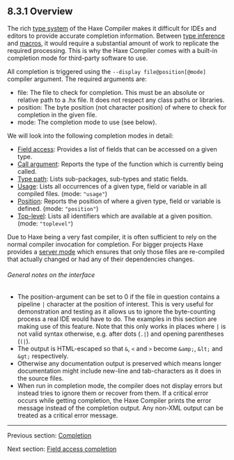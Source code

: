 ## 8.3.1 Overview

The rich [type system](type-system.md) of the Haxe Compiler makes it difficult for IDEs and editors to provide accurate completion information. Between [type inference](type-system-type-inference.md) and [macros](macro.md), it would require a substantial amount of work to replicate the required processing. This is why the Haxe Compiler comes with a built-in completion mode for third-party software to use.

All completion is triggered using the `--display file@position[@mode]` compiler argument. The required arguments are:

* file: The file to check for completion. This must be an absolute or relative path to a .hx file. It does not respect any class paths or libraries.
* position: The byte position (not character position) of where to check for completion in the given file.
* mode: The completion mode to use (see below).

We will look into the following completion modes in detail:

* [Field access](cr-completion-field-access.md): Provides a list of fields that can be accessed on a given type.
* [Call argument](cr-completion-call-argument.md): Reports the type of the function which is currently being called.
* [Type path](cr-completion-type-path.md): Lists sub-packages, sub-types and static fields.
* [Usage](cr-completion-usage.md): Lists all occurrences of a given type, field or variable in all compiled files. (mode: `"usage"`)
* [Position](cr-completion-position.md): Reports the position of where a given type, field or variable is defined. (mode: `"position"`)
* [Top-level](cr-completion-top-level.md): Lists all identifiers which are available at a given position. (mode: `"toplevel"`)

Due to Haxe being a very fast compiler, it is often sufficient to rely on the normal compiler invocation for completion. For bigger projects Haxe provides a [server mode](cr-completion-server.md) which ensures that only those files are re-compiled that actually changed or had any of their dependencies changes.

###### General notes on the interface

* The position-argument can be set to 0 if the file in question contains a pipeline `|` character at the position of interest. This is very useful for demonstration and testing as it allows us to ignore the byte-counting process a real IDE would have to do. The examples in this section are making use of this feature. Note that this only works in places where `|` is not valid syntax otherwise, e.g. after dots (`.|`) and opening parentheses (`(|`).
* The output is HTML-escaped so that `&`, `<` and `>` become `&amp;`, `&lt;` and `&gt;` respectively.
* Otherwise any documentation output is preserved which means longer documentation might include new-line and tab-characters as it does in the source files.
* When run in completion mode, the compiler does not display errors but instead tries to ignore them or recover from them.  If a critical error occurs while getting completion, the Haxe Compiler prints the error message instead of the completion output. Any non-XML output can be treated as a critical error message.

---

Previous section: [Completion](cr-completion.md)

Next section: [Field access completion](cr-completion-field-access.md)